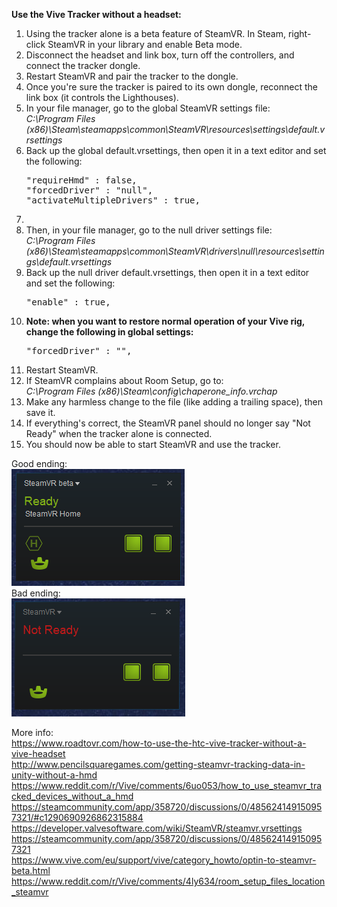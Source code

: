 **Use the Vive Tracker without a headset:**
<ol>
	<li>Using the tracker alone is a beta feature of SteamVR. In Steam, right-click SteamVR in your library and enable Beta mode.</li>
	<li>Disconnect the headset and link box, turn off the controllers, and connect the tracker dongle.</li>
	<li>Restart SteamVR and pair the tracker to the dongle.</li>
	<li>Once you're sure the tracker is paired to its own dongle, reconnect the link box (it controls the Lighthouses).
	<li>In your file manager, go to the global SteamVR settings file:<br>
	<i>C:\Program Files (x86)\Steam\steamapps\common\SteamVR\resources\settings\default.vrsettings</i></li>
	<li>
		Back up the global default.vrsettings, then open it in a text editor and set the following:
		<pre>
"requireHmd" : false,
"forcedDriver" : "null",
"activateMultipleDrivers" : true,</pre>
	</li>
	<li>
	<li>Then, in your file manager, go to the null driver settings file:<br>
	<i>C:\Program Files (x86)\Steam\steamapps\common\SteamVR\drivers\null\resources\settings\default.vrsettings</i></li>
	<li>
		Back up the null driver default.vrsettings, then open it in a text editor and set the following:
		<pre>
"enable" : true,</pre>
	</li>
	<li><b>Note: when you want to restore normal operation of your Vive rig, change the following in global settings:</b>
		<pre>
"forcedDriver" : "",</pre>
	<li>Restart SteamVR.</li>
	<li>If SteamVR complains about Room Setup, go to:<br>
	<i>C:\Program Files (x86)\Steam\config\chaperone_info.vrchap</i></li>
	<li>Make any harmless change to the file (like adding a trailing space), then save it.</li>
	<li>If everything's correct, the SteamVR panel should no longer say "Not Ready" when the tracker alone is connected.</li>
	<li>You should now be able to start SteamVR and use the tracker.</li>
</ol>

Good ending:<br>
<img src="./docs/images/tracker_good.png"><br>
Bad ending:<br>
<img src="./docs/images/tracker_bad.png"><br>

More info:<br>
https://www.roadtovr.com/how-to-use-the-htc-vive-tracker-without-a-vive-headset<br>
http://www.pencilsquaregames.com/getting-steamvr-tracking-data-in-unity-without-a-hmd<br>
https://www.reddit.com/r/Vive/comments/6uo053/how_to_use_steamvr_tracked_devices_without_a_hmd<br>
https://steamcommunity.com/app/358720/discussions/0/485624149150957321/#c1290690926862315884<br>
https://developer.valvesoftware.com/wiki/SteamVR/steamvr.vrsettings<br>
https://steamcommunity.com/app/358720/discussions/0/485624149150957321<br>
https://www.vive.com/eu/support/vive/category_howto/optin-to-steamvr-beta.html<br>
https://www.reddit.com/r/Vive/comments/4ly634/room_setup_files_location_steamvr<br>